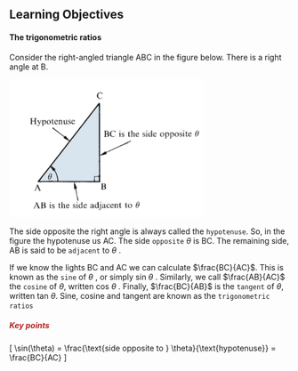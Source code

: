 ## Learning Objectives

#### The trigonometric ratios

Consider the right-angled triangle ABC in the figure below.
There is a right angle at B.

<img src="./Figure 22.1.png" width="350px"/>

The side opposite the right angle is always called the `hypotenuse`.
So, in the figure the hypotenuse us AC. The side `opposite` _θ_ is BC. The remaining side, AB is said to be `adjacent` to _θ_ .

If we know the lights BC and AC we can calculate $\frac{BC}{AC}$.
This is known as the `sine` of _θ_ , or simply sin _θ_ . Similarly, we call $\frac{AB}{AC}$ the `cosine` of _θ_, written cos _θ_ .
Finally, $\frac{BC}{AB}$ is the `tangent` of _θ_, written tan _θ_.
Sine, cosine and tangent are known as the `trigonometric ratios`

<h5 style="color:FireBrick;">Key points</h5>

\[
\sin(\theta) = \frac{\text{side opposite to } \theta}{\text{hypotenuse}} = \frac{BC}{AC}
\]
